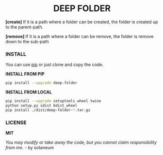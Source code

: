 <h1 align="center">
  DEEP FOLDER
</h1>

**[create]** If it is a path where a folder can be created, the folder is created up to the parent-path.

**[remove]** If it is a path where a folder can be remove, the folder is remove down to the sub-path


### INSTALL

You can use [pip]((https://pypi.org/project/deep-folder/)) or just clone and copy the code.

**INSTALL FROM PIP**
```bash
pip install --upgrade deep-folder
```

**INSTALL FROM LOCAL**
```bash
pip install --upgrade setuptools wheel twine
python setup.py sdist bdist_wheel
pip install ./dist/deep-folder-*.tar.gz
```

### LICENSE

__MIT__

*You may modify or take away the code, but you cannot claim responsibility from me.* - by sotaneum